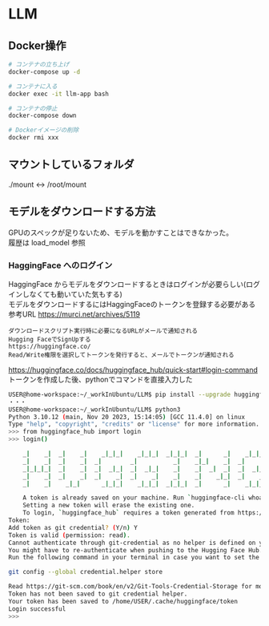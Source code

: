 # LLM

## Docker操作

```bash
# コンテナの立ち上げ
docker-compose up -d

# コンテナに入る
docker exec -it llm-app bash

# コンテナの停止
docker-compose down

# Dockerイメージの削除
docker rmi xxx
```

## マウントしているフォルダ

./mount <-> /root/mount

## モデルをダウンロードする方法

GPUのスペックが足りないため、モデルを動かすことはできなかった。  
履歴は load_model 参照

### HaggingFace へのログイン

HaggingFace からモデルをダウンロードするときはログインが必要らしい(ログインしなくても動いていた気もする)  
モデルをダウンロードするにはHaggingFaceのトークンを登録する必要がある
参考URL https://murci.net/archives/5119

```
ダウンロードスクリプト実行時に必要になるURLがメールで通知される
Hugging FaceでSignUpする
https://huggingface.co/
Read/Write権限を選択してトークンを発行すると、メールでトークンが通知される
```

https://huggingface.co/docs/huggingface_hub/quick-start#login-command
トークンを作成した後、pythonでコマンドを直接入力した

``` bash
USER@home-workspace:~/_workInUbuntu/LLM$ pip install --upgrade huggingface_hub
・・・
USER@home-workspace:~/_workInUbuntu/LLM$ python3
Python 3.10.12 (main, Nov 20 2023, 15:14:05) [GCC 11.4.0] on linux
Type "help", "copyright", "credits" or "license" for more information.
>>> from huggingface_hub import login
>>> login()

    _|    _|  _|    _|    _|_|_|    _|_|_|  _|_|_|  _|      _|    _|_|_|      _|_|_|_|    _|_|      _|_|_|  _|_|_|_|
    _|    _|  _|    _|  _|        _|          _|    _|_|    _|  _|            _|        _|    _|  _|        _|
    _|_|_|_|  _|    _|  _|  _|_|  _|  _|_|    _|    _|  _|  _|  _|  _|_|      _|_|_|    _|_|_|_|  _|        _|_|_|
    _|    _|  _|    _|  _|    _|  _|    _|    _|    _|    _|_|  _|    _|      _|        _|    _|  _|        _|
    _|    _|    _|_|      _|_|_|    _|_|_|  _|_|_|  _|      _|    _|_|_|      _|        _|    _|    _|_|_|  _|_|_|_|

    A token is already saved on your machine. Run `huggingface-cli whoami` to get more information or `huggingface-cli logout` if you want to log out.
    Setting a new token will erase the existing one.
    To login, `huggingface_hub` requires a token generated from https://huggingface.co/settings/tokens .
Token:
Add token as git credential? (Y/n) Y
Token is valid (permission: read).
Cannot authenticate through git-credential as no helper is defined on your machine.
You might have to re-authenticate when pushing to the Hugging Face Hub.
Run the following command in your terminal in case you want to set the 'store' credential helper as default.

git config --global credential.helper store

Read https://git-scm.com/book/en/v2/Git-Tools-Credential-Storage for more details.
Token has not been saved to git credential helper.
Your token has been saved to /home/USER/.cache/huggingface/token
Login successful
>>>
```

